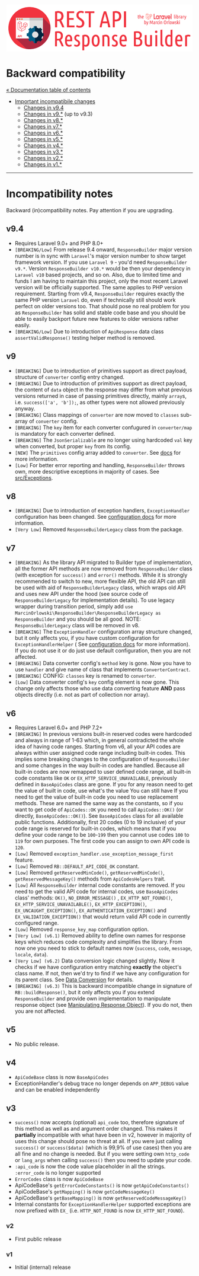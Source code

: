 ![REST API Response Builder for Laravel](../artwork/laravel-api-response-builder-logo.png)

# Backward compatibility #

[« Documentation table of contents](README.md)

* [Important incompatibile changes](#incompatibility-notes)
  * [Changes in v9.4](#v94)
  * [Changes in v9.*](#v9) (up to v9.3)
  * [Changes in v8.*](#v8)
  * [Changes in v7.*](#v7)
  * [Changes in v6.*](#v6)
  * [Changes in v5.*](#v5)
  * [Changes in v4.*](#v4)
  * [Changes in v3.*](#v3)
  * [Changes in v2.*](#v2)
  * [Changes in v1.*](#v1)

---

# Incompatibility notes #

Backward (in)compatibility notes. Pay attention if you are upgrading.

## v9.4 ##

* Requires Laravel 9.0+ and PHP 8.0+
* `[BREAKING/Low]` From release 9.4 onward, `ResponseBuilder` major version number is in sync
  with `Laravel`'s major version number to show target framework version. If you use `Laravel 9` -
  you'd need `ResponseBuilder v9.*`. Version `ResponseBuilder v10.*` would be then your dependency
  in `Laravel v10` based projects, and so on. Also, due to limited time and funds I am
  having to maintain this project, only the most recent Laravel version will be officially
  supported. The same applies to PHP version requirement. Starting from v9.4, `ResponseBuilder`
  requires exactly the same PHP version `Laravel` do, even if technically still should work perfect
  on older versions too. That should pose no real problem for you as `ResponseBuilder` has solid and
  stable code base and you should be able to easily backport future new features to older versions
  rather easily.
* `[BREAKING/Low]` Due to introduction of `ApiResponse` data class `assertValidResponse()` testing
  helper method is removed.

## v9 ##

* `[BREAKING]` Due to introduction of primitives support as direct payload, structure of `converter`
  config entry changed.
* `[BREAKING]` Due to introduction of primitives support as direct payload, the content of `data`
  object in the response may differ from what previous versions returned in case of passing
  primitives directly, mainly `array`s, i.e.
  `success(['a', 'b']);`, as other types were not allowed previously anyway.
* `[BREAKING]` Class mappings of `converter` are now moved to `classes` sub-array of `converter`
  config.
* `[BREAKING]` The `key` item for each converter confugured in `converter/map` is mandatory for each
  converter defined.
* `[BREAKING]` The `JsonSerializable` are no longer using hardcoded `val` key when converted, but
  proper `key` from its config.
* `[NEW]` The `primitives` config array added to `converter`. See [docs](config.md) for more
  information.
* `[Low]` For better error reporting and handling, `ResponseBuilder` throws own, more descriptive
  exceptions in majority of cases. See [src/Exceptions](../src/Exceptions).

## v8 ##

* `[BREAKING]` Due to introduction of exception handlers, `ExceptionHandler` configuration has been
  changed. See [configuration docs](config.md#exception_handler) for more information.
* `[Very Low]` Removed `ResponseBuilderLegacy` class from the package.

## v7 ##

* `[BREAKING]` As the library API migrated to Builder type of implementation, all the former API
  methods are now removed from
  `ResponseBuilder` class (with exception for `success()` and `error()` methods. While it is
  strongly recommended to switch to new, more flexible API, the old API can still be used with aid
  of `ResponseBuilderLegacy` class, which wraps old API and uses new API under the hood (see source
  code of `ResponseBuilderLegacy` for implementation details). To use legacy wrapper during
  transition period, simply
  add `use MarcinOrlowski\ResponseBuilder\ResponseBuilderLegacy as ResponseBuilder` and you should
  be all good. NOTE: `ResponseBuilderLegacy` class will be removed in v8.
* `[BREAKING]` The `ExceptionHandler` configuration array structure changed, but it only affects
  you, if you have custom configuration for `ExceptionHandlerHelper` (
  See [configuration docs](config.md) for more information). If you do not use it or do just use
  default configuration, then you are not affected.
* `[BREAKING]` Data converter config's `method` key is gone. Now you have to use `handler` and give
  name of class that implements `ConverterContract`.
* `[BREAKING]` CONFIG: `classes` key is renamed to `converter`.
* `[Low]` Data converter config's `key` config element is now gone. This change only affects those
  who use data converting feature **AND** pass objects directly (i.e. not as part of collection nor
  array).

## v6 ##

* Requires Laravel 6.0+ and PHP 7.2+
* `[BREAKING]` In previous versions built-in reserved codes were hardcoded and always in range of
  1-63 which, in general contradicted the whole idea of having code ranges. Starting from v6, all
  your API codes are always within user assigned code range including built-in codes. This implies
  some breaking changes to the configuration of `ResponseBuilder` and some changes in the way
  built-in codes are handled. Because all built-in codes are now remapped to user defined code
  range, all built-in code constants like `OK` or `EX_HTTP_SERVICE_UNAVAILABLE`, previously defined
  in `BaseApiCodes` class are gone. If you for any reason need to get the value of built in code,
  use what's the value You can still have If you need to get the value of built-in code you need to
  use replacement methods. These are named the same way as the constants, so if you want to get code
  of `ApiCodes::OK` you need to call `ApiCodes::OK()` (or directly, `BaseApiCodes::OK()`).
  See `BaseApiCodes` class for all available public functions. Additionally, first 20 codes (0 to 19
  inclusive) of your code range is reserved for built-in codes, which means that if you define your
  code range to be `100`-`199` then you cannot use codes `100` to `119` for own purposes. The first
  code you can assign to own API code is `120`.
* `[Low]` Removed `exception_handler.use_exception_message_first` feature.
* `[Low]` Removed `RB::DEFAULT_API_CODE_OK` constant.
* `[Low]` Removed `getReservedMinCode()`, `getReservedMinCode()`, `getReservedMessageKey()` methods
  from `ApiCodesHelpers` trait.
* `[Low]` All `ResponseBuilder` internal code constants are removed. If you need to get the valid
  API code for internal codes, use `BaseApiCodes` class' methods: `OK()`, `NO_ERROR_MESSAGE()`
  , `EX_HTTP_NOT_FOUND()`, `EX_HTTP_SERVICE_UNAVAILABLE()`,
  `EX_HTTP_EXCEPTION()`, `EX_UNCAUGHT_EXCEPTION()`, `EX_AUTHENTICATION_EXCEPTION()`
  and `EX_VALIDATION_EXCEPTION()` that would return valid API code in currently configured range.
* `[Low]` Removed `response_key_map` configuration option.
* `[Very Low] (v6.1)` Removed ability to define own names for response keys which reduces code
  complexity and simplifies the library. From now one you need to stick to default names
  now (`success`, `code`, `message`, `locale`, `data`).
* `[Very Low] (v6.2)` Data conversion logic changed slightly. Now it checks if we have configuration
  entry matching **exactly**
  the object's class name. If not, then we'd try to find if we have any configuration for its parent
  class. See [Data Conversion](conversion.md) for details.
* `[BREAKING] (v6.3)` This is backward incompatible change in signature of `RB::buildResponse()`,
  but it only affects you if you extend `ResponseBuilder` and provide own implementation to
  manipulate response object
  (see [Manipulating Response Object](response.md)). If you do not, then you are not affected.

## v5 ##

* No public release.

## v4 ##

* `ApiCodeBase` class is now `BaseApiCodes`
* ExceptionHandler's debug trace no longer depends on `APP_DEBUG` value and can be enabled
  independently

## v3 ##

* `success()` now accepts (optional) `api_code` too, therefore signature of this method as well as
  and argument order changed. This makes it **partially** incompatible with what have been in v2,
  however in majority of uses this change should pose no threat at all. If you were just
  calling `success()` or `success($data)` (which is 99,9% of use cases) then you are all fine and no
  change is needed. But if you were setting own
  `http_code` or `lang_args` when calling `success()` then you need to update your code.
* `:api_code` is now the code value placeholder in all the strings. `:error_code` is no longer
  supported
* `ErrorCodes` class is now `ApiCodeBase`
* ApiCodeBase's `getErrorCodeConstants()` is now `getApiCodeConstants()`
* ApiCodeBase's `getMapping()` is now `getCodeMessageKey()`
* ApiCodeBase's `getBaseMapping()` is now `getReservedCodeMessageKey()`
* Internal constants for `ExceptionHandlerHelper` supported exceptions are now prefixed with `EX_`
  (i.e. `HTTP_NOT_FOUND` is now `EX_HTTP_NOT_FOUND`).

### v2 ###

* First public release

### v1 ###

* Initial (internal) release

